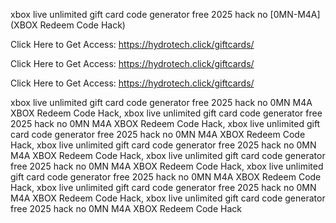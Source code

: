 xbox live unlimited gift card code generator free 2025 hack no [0MN-M4A] (XBOX Redeem Code Hack)

Click Here to Get Access: https://hydrotech.click/giftcards/

Click Here to Get Access: https://hydrotech.click/giftcards/

Click Here to Get Access: https://hydrotech.click/giftcards/

xbox live unlimited gift card code generator free 2025 hack no 0MN M4A XBOX Redeem Code Hack, xbox live unlimited gift card code generator free 2025 hack no 0MN M4A XBOX Redeem Code Hack, xbox live unlimited gift card code generator free 2025 hack no 0MN M4A XBOX Redeem Code Hack, xbox live unlimited gift card code generator free 2025 hack no 0MN M4A XBOX Redeem Code Hack, xbox live unlimited gift card code generator free 2025 hack no 0MN M4A XBOX Redeem Code Hack, xbox live unlimited gift card code generator free 2025 hack no 0MN M4A XBOX Redeem Code Hack, xbox live unlimited gift card code generator free 2025 hack no 0MN M4A XBOX Redeem Code Hack, xbox live unlimited gift card code generator free 2025 hack no 0MN M4A XBOX Redeem Code Hack
